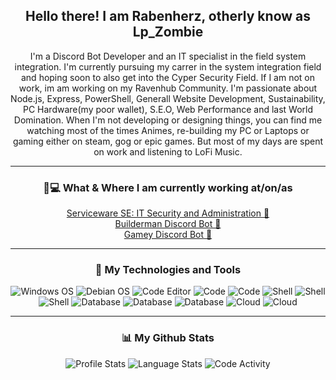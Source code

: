 <h2 align="center">Hello there! I am Rabenherz, otherly know as Lp_Zombie</h2>
<p align="center">I'm a Discord Bot Developer and an IT specialist in the field system integration.
I'm currently pursuing my carrer in the system integration field and hoping soon to also get into the Cyper Security Field. If I am not on work, im am working on my Ravenhub Community.
I'm passionate about Node.js, Express, PowerShell, Generall Website Development, Sustainability, PC Hardware(my poor wallet), S.E.O, Web Performance and last World Domination.
When I'm not developing or designing things, you can find me watching most of the times Animes, re-building my PC or Laptops or gaming either on steam, gog or epic games. But most of my days are spent on work and listening to LoFi Music.</p>

<hr>

<h3 align="center">💼💻 What & Where I am currently working at/on/as</h3>
<p align="center">
<a href="https://serviceware-se.com/">Serviceware SE: IT Security and Administration 💼</a><br>
<a href="https://builderman.theravenhub.com"> Builderman Discord Bot 🤖</a><br>
<a href="https://github.com/Rabenherz112/Gamey"> Gamey Discord Bot 🤖</a><br>
</p>

---

<h3 align="center">🔧 My Technologies and Tools</h3>
<div class="images-container" align="center">
<img alt="Windows OS" src="https://img.shields.io/badge/OS-Windows-informational?style=flat&logo=windows&logoColor=white&color=545E75">
<img alt="Debian OS" src="https://img.shields.io/badge/OS-Debian-informational?style=flat&logo=debian&logoColor=white&color=545E75">

<img alt="Code Editor" src="https://img.shields.io/badge/Editor-Visual_Studio_Code-informational?style=flat&logo=visualstudio&logoColor=white&color=63ADF2">
<img alt="Code" src="https://img.shields.io/badge/Code-JavaScript-informational?style=flat&logo=javascript&logoColor=white&color=63ADF2">
<img alt="Code" src="https://img.shields.io/badge/Code-PowerShell-informational?style=flat&logo=powershell&logoColor=white&color=63ADF2">

<img alt="Shell" src="https://img.shields.io/badge/Shell-Bash-informational?style=flat&logo=gnubash&logoColor=white&color=A7CCED">
<img alt="Shell" src="https://img.shields.io/badge/Shell-Command_prompt-informational?style=flat&logo=windowsterminal&logoColor=white&color=A7CCED">
<img alt="Shell" src="https://img.shields.io/badge/Shell-PowerShell-informational?style=flat&logo=powershell&logoColor=white&color=A7CCED">

<img alt="Database" src="https://img.shields.io/badge/Database-MySQL-informational?style=flat&logo=mysql&logoColor=white&color=232F3E">
<img alt="Database" src="https://img.shields.io/badge/Database-SQLite-informational?style=flat&logo=sqlite&logoColor=white&color=232F3E">
<img alt="Database" src="https://img.shields.io/badge/Database-MongoDB-informational?style=flat&logo=mongodb&logoColor=white&color=232F3E">

<img alt="Cloud" src="https://img.shields.io/badge/Cloud-Azure-informational?style=flat&logo=microsoftazure&logoColor=white&color=82A0BC">
<img alt="Cloud" src="https://img.shields.io/badge/Cloud-DigitalOcean-informational?style=flat&logo=digitalocean&logoColor=white&color=82A0BC">
</div>

---

<h3 align="center">📊 My Github Stats</h3>
<div class="images-container" align="center">
<img alt="Profile Stats" src="https://vercel.theravenhub.com/api?username=Rabenherz112&show_icons=true&theme=github_dark&hide=prs,contribs&count_private=true&include_all_commits=true&show_icons=true&hide_border=true&cache_seconds=14400&custom_title=General%20Statistics">
<img alt="Language Stats" src="https://vercel.theravenhub.com/api/top-langs/?username=Rabenherz112&theme=github_dark&hide_border=true&count_private=true&langs_count=3&cache_seconds=14400">
<img alt="Code Activity" src="https://vercel.theravenhub.com/api/wakatime?username=@Rabenherz112&theme=github_dark&hide_border=true&cache_seconds=14400&layout=compact&custom_title=Coding%20Time">
</div>